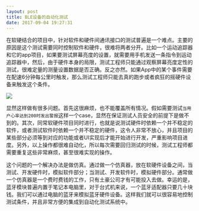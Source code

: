```yaml
---
layout: post
title: BLE设备的自动化测试
date: 2017-09-04 19:27:31
---
```


在软硬结合的项目中，针对软件和硬件间通讯接口的测试普遍是一个难点。主要的原因是这个测试需要同时控制软件和硬件，很难将两者分开。比如一个运动追踪器和它的app项目，如果要测试屏幕亮度的设置，就需要用手机发送一条指令到运动追踪器中，然后，由于硬件本身的局限，测试工程师只能通过观察屏幕亮度定性的测试，很难定量的测量设置数据是否正确。反之亦然。如果App中的某个事件需要在配速6分钟每公里时触发，那么测试工程师只能去真的跑步或者疯狂的摇硬件设备来触发这个条件。

![][img-tbbt-fitbit]

显然这样做有很多问题。首先这很麻烦，也不能覆盖所有情况。假如需要测试`当用户心率达到200时发出警报`这样一个case，显然在保证测试人员安全的前提下是做不到的。其次，同常软硬件项目同时进行，也就是说测试硬件时依赖一个并不稳定的软件，或者测试软件时依赖一个并不稳定的硬件，这令人非常不放心，并且项目的某些部分必须等到对应的功能或者UI实现后才能开始进行开发，严重影响项目进度。另外，以上操作都很难自动化，所以每次需要回归测试的时候，测试工程师都需要重复这些非常麻烦，甚至很难实现的操作。

这个问题的一个解决办法是做仿真。通过做一个仿真器，放在软硬件设备之间，当测试、开发硬件时，模拟软件部分；当测试、开发软件时，模拟硬件部分。通常做一个仿真器是一个费时费钱的工作，只有土豪公司才有可能投入去做。幸运的是，蓝牙模块普遍内置于笔记本电脑里，对于台式机来说，一个蓝牙适配器只要几十块钱。我们可以通过电脑的蓝牙来模拟蓝牙硬件设备。这样我们就可以很容易地控制测试条件，并且非常方便的集成到自动化测试系统中。


[img-tbbt-fitbit]: http://7xpcsj.com1.z0.glb.clouddn.com/The_Big_Bang_Theory_fitbit.gif
